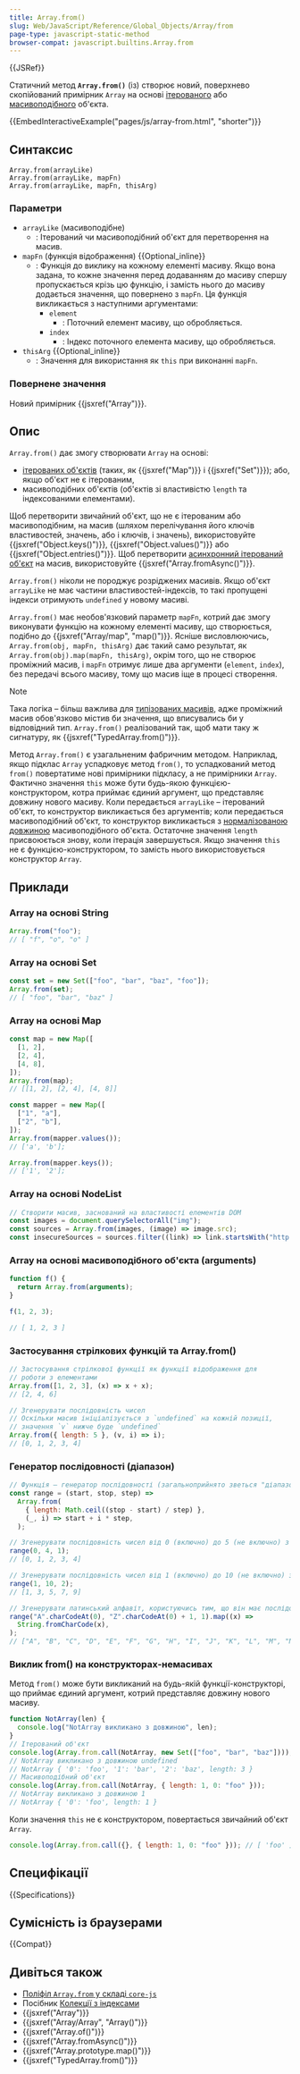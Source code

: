 ```yaml
---
title: Array.from()
slug: Web/JavaScript/Reference/Global_Objects/Array/from
page-type: javascript-static-method
browser-compat: javascript.builtins.Array.from
---
```


{{JSRef}}

Статичний метод **`Array.from()`** (із) створює новий, поверхнево скопійований примірник `Array` на основі [ітерованого](/uk/docs/Web/JavaScript/Reference/Iteration_protocols#protokol-iterovanoho-obiekta) або [масивоподібного](/uk/docs/Web/JavaScript/Guide/Indexed_collections#robota-z-masyvopodibnymy-obiektamy) об'єкта.

{{EmbedInteractiveExample("pages/js/array-from.html", "shorter")}}

## Синтаксис

```js-nolint
Array.from(arrayLike)
Array.from(arrayLike, mapFn)
Array.from(arrayLike, mapFn, thisArg)
```

### Параметри

- `arrayLike` (масивоподібне)
  - : Ітерований чи масивоподібний об'єкт для перетворення на масив.
- `mapFn` (функція відображення) {{Optional_inline}}
  - : Функція до виклику на кожному елементі масиву. Якщо вона задана, то кожне значення перед додаванням до масиву спершу пропускається крізь цю функцію, і замість нього до масиву додається значення, що повернено з `mapFn`. Ця функція викликається з наступними аргументами:
    - `element`
      - : Поточний елемент масиву, що обробляється.
    - `index`
      - : Індекс поточного елемента масиву, що обробляється.
- `thisArg` {{Optional_inline}}
  - : Значення для використання як `this` при виконанні `mapFn`.

### Повернене значення

Новий примірник {{jsxref("Array")}}.

## Опис

`Array.from()` дає змогу створювати `Array` на основі:

- [ітерованих об'єктів](/uk/docs/Web/JavaScript/Reference/Iteration_protocols) (таких, як {{jsxref("Map")}} і {{jsxref("Set")}}); або, якщо об'єкт не є ітерованим,
- масивоподібних об'єктів (об'єктів зі властивістю `length` та індексованими елементами).

Щоб перетворити звичайний об'єкт, що не є ітерованим або масивоподібним, на масив (шляхом перелічування його ключів властивостей, значень, або і ключів, і значень), використовуйте {{jsxref("Object.keys()")}}, {{jsxref("Object.values()")}} або {{jsxref("Object.entries()")}}. Щоб перетворити [асинхронний ітерований об'єкт](/uk/docs/Web/JavaScript/Reference/Iteration_protocols#asynkhronnyi-iterator-i-protokol-asynkhronnoho-iterovanoho-obiekta) на масив, використовуйте {{jsxref("Array.fromAsync()")}}.

`Array.from()` ніколи не породжує розріджених масивів. Якщо об'єкт `arrayLike` не має частини властивостей-індексів, то такі пропущені індекси отримують `undefined` у новому масиві.

`Array.from()` має необов'язковий параметр `mapFn`, котрий дає змогу виконувати функцію на кожному елементі масиву, що створюється, подібно до {{jsxref("Array/map", "map()")}}. Ясніше висловлюючись, `Array.from(obj, mapFn, thisArg)` дає такий само результат, як `Array.from(obj).map(mapFn, thisArg)`, окрім того, що не створює проміжний масив, і `mapFn` отримує лише два аргументи (`element`, `index`), без передачі всього масиву, тому що масив іще в процесі створення.

> [!NOTE]
> Така логіка – більш важлива для [типізованих масивів](/uk/docs/Web/JavaScript/Guide/Typed_arrays), адже проміжний масив обов'язково містив би значення, що вписувались би у відповідний тип. `Array.from()` реалізований так, щоб мати таку ж сигнатуру, як {{jsxref("TypedArray.from()")}}.

Метод `Array.from()` є узагальненим фабричним методом. Наприклад, якщо підклас `Array` успадковує метод `from()`, то успадкований метод `from()` повертатиме нові примірники підкласу, а не примірники `Array`. Фактично значення `this` може бути будь-якою функцією-конструктором, котра приймає єдиний аргумент, що представляє довжину нового масиву. Коли передається `arrayLike` – ітерований об'єкт, то конструктор викликається без аргументів; коли передається масивоподібний об'єкт, то конструктор викликається з [нормалізованою довжиною](/uk/docs/Web/JavaScript/Reference/Global_Objects/Array#normalizatsiia-vlastyvosti-length) масивоподібного об'єкта. Остаточне значення `length` присвоюється знову, коли ітерація завершується. Якщо значення `this` не є функцією-конструктором, то замість нього використовується конструктор `Array`.

## Приклади

### Array на основі String

```js
Array.from("foo");
// [ "f", "o", "o" ]
```

### Array на основі Set

```js
const set = new Set(["foo", "bar", "baz", "foo"]);
Array.from(set);
// [ "foo", "bar", "baz" ]
```

### Array на основі Map

```js
const map = new Map([
  [1, 2],
  [2, 4],
  [4, 8],
]);
Array.from(map);
// [[1, 2], [2, 4], [4, 8]]

const mapper = new Map([
  ["1", "a"],
  ["2", "b"],
]);
Array.from(mapper.values());
// ['a', 'b'];

Array.from(mapper.keys());
// ['1', '2'];
```

### Array на основі NodeList

```js
// Створити масив, заснований на властивості елементів DOM
const images = document.querySelectorAll("img");
const sources = Array.from(images, (image) => image.src);
const insecureSources = sources.filter((link) => link.startsWith("http://"));
```

### Array на основі масивоподібного об'єкта (arguments)

```js
function f() {
  return Array.from(arguments);
}

f(1, 2, 3);

// [ 1, 2, 3 ]
```

### Застосування стрілкових функцій та Array.from()

```js
// Застосування стрілкової функції як функції відображення для
// роботи з елементами
Array.from([1, 2, 3], (x) => x + x);
// [2, 4, 6]

// Згенерувати послідовність чисел
// Оскільки масив ініціалізується з `undefined` на кожній позиції,
// значення `v` нижче буде `undefined`
Array.from({ length: 5 }, (v, i) => i);
// [0, 1, 2, 3, 4]
```

### Генератор послідовності (діапазон)

```js
// Функція – генератор послідовності (загальноприйнято зветься "діапазоном" – "range", пор. Python, Clojure тощо)
const range = (start, stop, step) =>
  Array.from(
    { length: Math.ceil((stop - start) / step) },
    (_, i) => start + i * step,
  );

// Згенерувати послідовність чисел від 0 (включно) до 5 (не включно) з інкрементом по 1
range(0, 4, 1);
// [0, 1, 2, 3, 4]

// Згенерувати послідовність чисел від 1 (включно) до 10 (не включно) з інкрементом по 2
range(1, 10, 2);
// [1, 3, 5, 7, 9]

// Згенерувати латинський алфавіт, користуючись тим, що він має послідовний порядок
range("A".charCodeAt(0), "Z".charCodeAt(0) + 1, 1).map((x) =>
  String.fromCharCode(x),
);
// ["A", "B", "C", "D", "E", "F", "G", "H", "I", "J", "K", "L", "M", "N", "O", "P", "Q", "R", "S", "T", "U", "V", "W", "X", "Y", "Z"]
```

### Виклик from() на конструкторах-немасивах

Метод `from()` може бути викликаний на будь-якій функції-конструкторі, що приймає єдиний аргумент, котрий представляє довжину нового масиву.

```js
function NotArray(len) {
  console.log("NotArray викликано з довжиною", len);
}
// Ітерований об'єкт
console.log(Array.from.call(NotArray, new Set(["foo", "bar", "baz"])));
// NotArray викликано з довжиною undefined
// NotArray { '0': 'foo', '1': 'bar', '2': 'baz', length: 3 }
// Масивоподібний об'єкт
console.log(Array.from.call(NotArray, { length: 1, 0: "foo" }));
// NotArray викликано з довжиною 1
// NotArray { '0': 'foo', length: 1 }
```

Коли значення `this` не є конструктором, повертається звичайний об'єкт `Array`.

```js
console.log(Array.from.call({}, { length: 1, 0: "foo" })); // [ 'foo' ]
```

## Специфікації

{{Specifications}}

## Сумісність із браузерами

{{Compat}}

## Дивіться також

- [Поліфіл `Array.from` у складі `core-js`](https://github.com/zloirock/core-js#ecmascript-array)
- Посібник [Колекції з індексами](/uk/docs/Web/JavaScript/Guide/Indexed_collections)
- {{jsxref("Array")}}
- {{jsxref("Array/Array", "Array()")}}
- {{jsxref("Array.of()")}}
- {{jsxref("Array.fromAsync()")}}
- {{jsxref("Array.prototype.map()")}}
- {{jsxref("TypedArray.from()")}}
